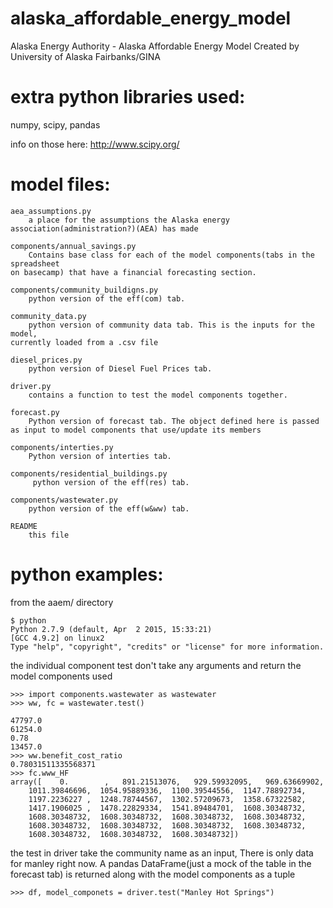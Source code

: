 # alaska_affordable_energy_model
Alaska Energy Authority - Alaska Affordable Energy Model
Created by University of Alaska Fairbanks/GINA

# extra python libraries used:
numpy, scipy, pandas

info on those here: http://www.scipy.org/

# model files:
    aea_assumptions.py
        a place for the assumptions the Alaska energy association(administration?)(AEA) has made

    components/annual_savings.py
        Contains base class for each of the model components(tabs in the spreadsheet
    on basecamp) that have a financial forecasting section.

    components/community_buildigns.py
        python version of the eff(com) tab.

    community_data.py
        python version of community data tab. This is the inputs for the model,
    currently loaded from a .csv file

    diesel_prices.py
        python version of Diesel Fuel Prices tab.

    driver.py
        contains a function to test the model components together.

    forecast.py
        Python version of forecast tab. The object defined here is passed
    as input to model components that use/update its members

    components/interties.py
        Python version of interties tab.

    components/residential_buildings.py
         python version of the eff(res) tab.

    components/wastewater.py
        python version of the eff(w&ww) tab.

    README
        this file


# python examples:
from the aaem/ directory

    $ python
    Python 2.7.9 (default, Apr  2 2015, 15:33:21)
    [GCC 4.9.2] on linux2
    Type "help", "copyright", "credits" or "license" for more information.

the individual component test don't take any arguments and return the model components used

    >>> import components.wastewater as wastewater
    >>> ww, fc = wastewater.test()

    47797.0
    61254.0
    0.78
    13457.0
    >>> ww.benefit_cost_ratio
    0.78031511335568371
    >>> fc.www_HF
    array([    0.        ,   891.21513076,   929.59932095,   969.63669902,
        1011.39846696,  1054.95889336,  1100.39544556,  1147.78892734,
        1197.2236227 ,  1248.78744567,  1302.57209673,  1358.67322582,
        1417.1906025 ,  1478.22829334,  1541.89484701,  1608.30348732,
        1608.30348732,  1608.30348732,  1608.30348732,  1608.30348732,
        1608.30348732,  1608.30348732,  1608.30348732,  1608.30348732,
        1608.30348732,  1608.30348732,  1608.30348732])



the test in driver take the community name as an input, There is only data for manley right now. A pandas DataFrame(just a mock of the table in the forecast tab) is returned along with the model components as a tuple

    >>> df, model_componets = driver.test("Manley Hot Springs")
